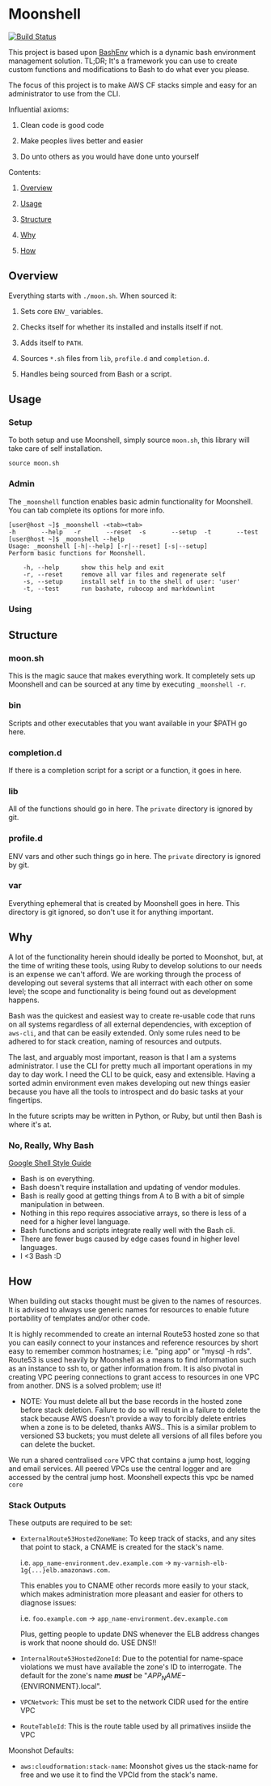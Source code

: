 # Moonshell

[![Build Status](https://travis-ci.org/communityds/moonshell.svg?branch=master)](https://travis-ci.org/communityds/moonshell)

This project is based upon [BashEnv](https://github.com/pingram3030/bashenv)
which is a dynamic bash environment management solution. TL;DR; It's a
framework you can use to create custom functions and modifications to Bash to
do what ever you please.

The focus of this project is to make AWS CF stacks simple and easy for an
administrator to use from the CLI.

Influential axioms:

1. Clean code is good code

1. Make peoples lives better and easier

1. Do unto others as you would have done unto yourself

Contents:

1. [Overview](#overview)

1. [Usage](#usage)

1. [Structure](#structure)

1. [Why](#why)

1. [How](#how)

## Overview

Everything starts with `./moon.sh`. When sourced it:

1. Sets core `ENV_` variables.

1. Checks itself for whether its installed and installs itself if not.

1. Adds itself to `PATH`.

1. Sources `*.sh` files from `lib`, `profile.d` and `completion.d`.

1. Handles being sourced from Bash or a script.

## Usage

### Setup

To both setup and use Moonshell, simply source `moon.sh`, this library will
take care of self installation.

```
source moon.sh
```

### Admin

The `_moonshell` function enables basic admin functionality for Moonshell. You
can tab complete its options for more info.

```
[user@host ~]$ _moonshell -<tab><tab>
-h       --help   -r       --reset  -s       --setup  -t       --test
[user@host ~]$ _moonshell --help
Usage: _moonshell [-h|--help] [-r|--reset] [-s|--setup]
Perform basic functions for Moonshell.

    -h, --help      show this help and exit
    -r, --reset     remove all var files and regenerate self
    -s, --setup     install self in to the shell of user: 'user'
    -t, --test      run bashate, rubocop and markdownlint
```

### Using

## Structure

### moon.sh

This is the magic sauce that makes everything work. It completely sets up
Moonshell and can be sourced at any time by executing `_moonshell -r`.

### bin

Scripts and other executables that you want available in your $PATH go here.

### completion.d

If there is a completion script for a script or a function, it goes in here.

### lib

All of the functions should go in here. The `private` directory is ignored by
git.

### profile.d

ENV vars and other such things go in here. The `private` directory is ignored
by git.

### var

Everything ephemeral that is created by Moonshell goes in here. This directory
is git ignored, so don't use it for anything important.

## Why

A lot of the functionality herein should ideally be ported to Moonshot, but, at
the time of writing these tools, using Ruby to develop solutions to our needs
is an expense we can't afford. We are working through the process of developing
out several systems that all interract with each other on some level; the scope
and functionality is being found out as development happens.

Bash was the quickest and easiest way to create re-usable code that runs on all
systems regardless of all external dependencies, with exception of `aws-cli`,
and that can be easily extended. Only some rules need to be adhered to for
stack creation, naming of resources and outputs.

The last, and arguably most important, reason is that I am a systems
administrator. I use the CLI for pretty much all important operations in my day
to day work. I need the CLI to be quick, easy and extensible. Having a sorted
admin environment even makes developing out new things easier because you have
all the tools to introspect and do basic tasks at your fingertips.

In the future scripts may be written in Python, or Ruby, but until then Bash
is where it's at.

### No, Really, Why Bash

[Google Shell Style Guide](https://google.github.io/styleguide/shell.xml?showone=File_Extensions#File_Extensions)

* Bash is on everything.
* Bash doesn't require installation and updating of vendor modules.
* Bash is really good at getting things from A to B with a bit of simple
  manipulation in between.
* Nothing in this repo requires associative arrays, so there is less of a need
  for a higher level language.
* Bash functions and scripts integrate really well with the Bash cli.
* There are fewer bugs caused by edge cases found in higher level languages.
* I <3 Bash :D

## How

When building out stacks thought must be given to the names of resources. It is
advised to always use generic names for resources to enable future portability
of templates and/or other code.

It is highly recommended to create an internal Route53 hosted zone so that you
can easily connect to your instances and reference resources by short easy to
remember common hostnames; i.e. "ping app" or "mysql -h rds". Route53 is used
heavily by Moonshell as a means to find information such as an instance to
ssh to, or gather information from. It is also pivotal in creating VPC peering
connections to grant access to resources in one VPC from another. DNS is a
solved problem; use it!

* NOTE: You must delete all but the base records in the hosted zone before
  stack deletion. Failure to do so will result in a failure to delete the stack
  because AWS doesn't provide a way to forcibly delete entries when a zone is
  to be deleted, thanks AWS.. This is a similar problem to versioned S3
  buckets; you must delete all versions of all files before you can delete the
  bucket.

We run a shared centralised `core` VPC that contains a jump host, logging and
email services. All peered VPCs use the central logger and are accessed by the
central jump host. Moonshell expects this vpc be named `core`

### Stack Outputs

These outputs are required to be set:

* `ExternalRoute53HostedZoneName`: To keep track of stacks, and any sites that
  point to stack, a CNAME is created for the stack's name.

  i.e. `app_name-environment.dev.example.com` -> `my-varnish-elb-1g{...}elb.amazonaws.com.`

  This enables you to CNAME other records more easily to your stack, which
  makes administration more pleasant and easier for others to diagnose issues:

  i.e. `foo.example.com` -> `app_name-environment.dev.example.com`

  Plus, getting people to update DNS whenever the ELB address changes is work
  that noone should do. USE DNS!!

* `InternalRoute53HostedZoneId`: Due to the potential for name-space violations
  we must have available the zone's ID to interrogate. The default for the
  zone's name ***must*** be "${APP_NAME}-${ENVIRONMENT}.local".

* `VPCNetwork`: This must be set to the network CIDR used for the entire VPC

* `RouteTableId`: This is the route table used by all primatives insiide the VPC

Moonshot Defaults:

* `aws:cloudformation:stack-name`: Moonshot gives us the stack-name for free
  and we use it to find the VPCId from the stack's name.

